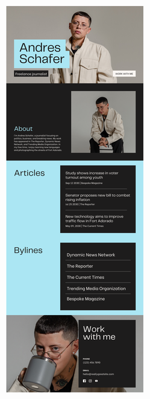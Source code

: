 ![template](https://raw.githubusercontent.com/ShriIraCatalog/resources-two/refs/heads/master/2025/04/20/20250420170917.png)
